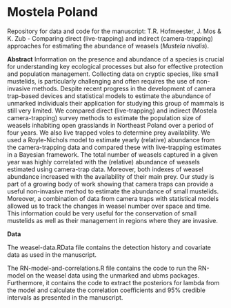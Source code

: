 # Mostela Poland
Repository for data and code for the manuscript: T.R. Hofmeester, J. Mos & K. Zub - Comparing direct (live-trapping) and indirect (camera-trapping) approaches for estimating the abundance of weasels (<i>Mustela nivalis</i>).

<b>Abstract</b>
Information on the presence and abundance of a species is crucial for understanding key ecological processes but also for effective protection and population management. Collecting data on cryptic species, like small mustelids, is particularly challenging and often requires the use of non-invasive methods. Despite recent progress in the development of camera trap-based devices and statistical models to estimate the abundance of unmarked individuals their application for studying this group of mammals is still very limited. We compared direct (live-trapping) and indirect (Mostela camera-trapping) survey methods to estimate the population size of weasels inhabiting open grasslands in Northeast Poland over a period of four years. We also live trapped voles to determine prey availability. We used a Royle-Nichols model to estimate yearly (relative) abundance from the camera-trapping data and compared these with live-trapping estimates in a Bayesian framework. The total number of weasels captured in a given year was highly correlated with the (relative) abundance of weasels estimated using camera-trap data. Moreover, both indexes of weasel abundance increased with the availability of their main prey. Our study is part of a growing body of work showing that camera traps can provide a useful non-invasive method to estimate the abundance of small mustelids. Moreover, a combination of data from camera traps with statistical models allowed us to track the changes in weasel number over space and time. This information could be very useful for the conservation of small mustelids as well as their management in regions where they are invasive.

<b>Data</b>

The weasel-data.RData file contains the detection history and covariate data as used in the manuscript. 

The RN-model-and-correlations.R file contains the code to run the RN-model on the weasel data using the unmarked and ubms packages. Furthermore, it contains the code to extract the posteriors for lambda from the model and calculate the correlation coefficients and 95% credible intervals as presented in the manuscript.
